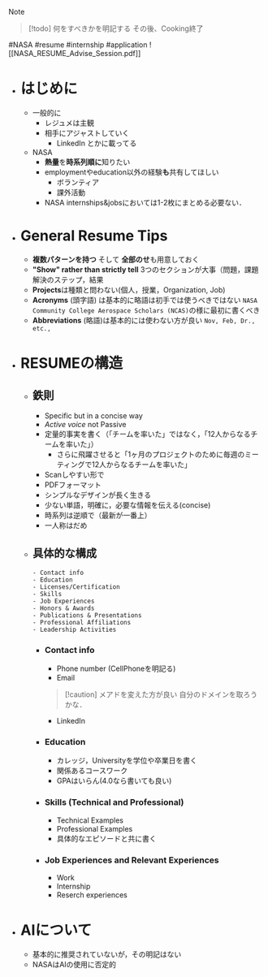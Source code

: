 > [!note]
> > [!todo]
> > 何をすべきかを明記する
> > その後、Cooking終了

#NASA #resume #internship #application
![[NASA_RESUME_Advise_Session.pdf]]

- # はじめに
	- 一般的に
		- レジュメは主観
		- 相手にアジャストしていく
			- LinkedIn とかに載ってる
	- NASA
		- **熱量**を**時系列順に**知りたい
		- employmentやeducation以外の経験**も**共有してほしい
			- ボランティア
			- 課外活動
		- NASA internships&jobsにおいては1-2枚にまとめる必要ない．
- # General Resume Tips
	- **複数パターンを持つ** そして **全部のせ**も用意しておく
	- **"Show" rather than strictly tell** 3つのセクションが大事（問題，課題解決のステップ，結果
	- **Projects**は種類と問わない(個人，授業，Organization, Job)
	- **Acronyms** (頭字語) は基本的に略語は初手では使うべきではない `NASA Community College Aerospace Scholars (NCAS)`の様に最初に書くべき
	- **Abbreviations** (略語)は基本的には使わない方が良い
	  `Nov, Feb, Dr., etc.,`
 - # RESUMEの構造
	 - ## 鉄則
		 -  Specific but in a concise way
		 - *Active voice* not Passive
		 - 定量的事実を書く（「チームを率いた」ではなく，「12人からなるチームを率いた」）
			 - さらに飛躍させると「1ヶ月のプロジェクトのために毎週のミーティングで12人からなるチームを率いた」
		 - Scanしやすい形で
		 - PDFフォーマット
		 - シンプルなデザインが長く生きる
		 - 少ない単語，明確に，必要な情報を伝える(concise)
		 - 時系列は逆順で（最新が一番上）
		 - 一人称はだめ
	 - ## 具体的な構成
		 ```
		 - Contact info
		 - Education
		 - Licenses/Certification
		 - Skills
		 - Job Experiences
		 - Honors & Awards
		 - Publications & Presentations
		 - Professional Affiliations
		 - Leadership Activities
		```
		 - ### Contact info
			 - Phone number (CellPhoneを明記る)
			 - Email
			 > [!caution] メアドを変えた方が良い
			 > 自分のドメインを取ろうかな．
			 - LinkedIn
		 - ### Education
			 - カレッジ，Universityを学位や卒業日を書く
			 - 関係あるコースワーク
			 - GPAはいらん(4.0なら書いても良い)
		 - ### Skills (Technical and Professional)
			 - Technical Examples
			 - Professional Examples
			 - 具体的なエピソードと共に書く
		 - ### Job Experiences and Relevant Experiences
			 - Work
			 - Internship
			 - Reserch experiences
- # AIについて
	- 基本的に推奨されていないが，その明記はない
	- NASAはAIの使用に否定的
